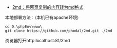 * [2md：将网页复制的内容转为md格式](https://phodal.github.io/2md/)

本地部署方法：(本机已有apache环境)
```
cd D:\phpEnv\www\
git clone https://github.com/phodal/2md.git ./2md
```
浏览器打开http:localhost:81/2md
